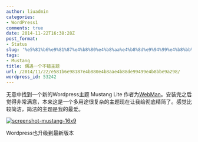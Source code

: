 ```yaml
---
author: liuadmin
categories:
- WordPress1
comments: true
date: 2014-11-22T16:38:28Z
post_format:
- Status
slug: '%e5%81%b6%e9%81%87%e4%b8%80%e4%b8%aa%e4%b8%8d%e9%94%99%e4%b8%bb%e9%a2%98'
tags:
- Mustang
title: 偶遇一个不错主题
url: /2014/11/22/e581b6e98187e4b880e4b8aae4b88de99499e4b8bbe9a298/
wordpress_id: 53242
---
```


无意中找到一个新的Wordpress主题 Mustang Lite 作者为[WebMan](http://www.webmandesign.eu/)。安装完之后觉得非常满意，本来这是一个多用途很复杂的主题现在让我给彻底精简了。感觉比较简洁，简洁的主题是我的最爱。

[![screenshot-mustang-16x9](http://7bv9gn.com1.z0.glb.clouddn.com/wp-content/uploads/2014/11/screenshot-mustang-16x9-520x289.png)](http://7bv9gn.com1.z0.glb.clouddn.com/wp-content/uploads/2014/11/screenshot-mustang-16x9.png)

Wordpress也升级到最新版本
